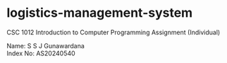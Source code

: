 # logistics-management-system

CSC 1012 Introduction to Computer Programming
Assignment (Individual) 

Name: S S J Gunawardana  
Index No: AS20240540
